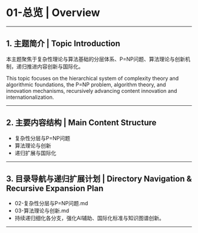 # 01-总览 | Overview

---

## 1. 主题简介 | Topic Introduction

本主题聚焦于复杂性理论与算法基础的分层体系、P=NP问题、算法理论与创新机制，递归推进内容创新与国际化。

This topic focuses on the hierarchical system of complexity theory and algorithmic foundations, the P=NP problem, algorithm theory, and innovation mechanisms, recursively advancing content innovation and internationalization.

---

## 2. 主要内容结构 | Main Content Structure

- 复杂性分层与P=NP问题
- 算法理论与创新
- 递归扩展与国际化

---

## 3. 目录导航与递归扩展计划 | Directory Navigation & Recursive Expansion Plan

- 02-复杂性分层与P=NP问题.md
- 03-算法理论与创新.md
- 持续递归细化各分支，强化AI辅助、国际化标准与知识图谱创新。

---
